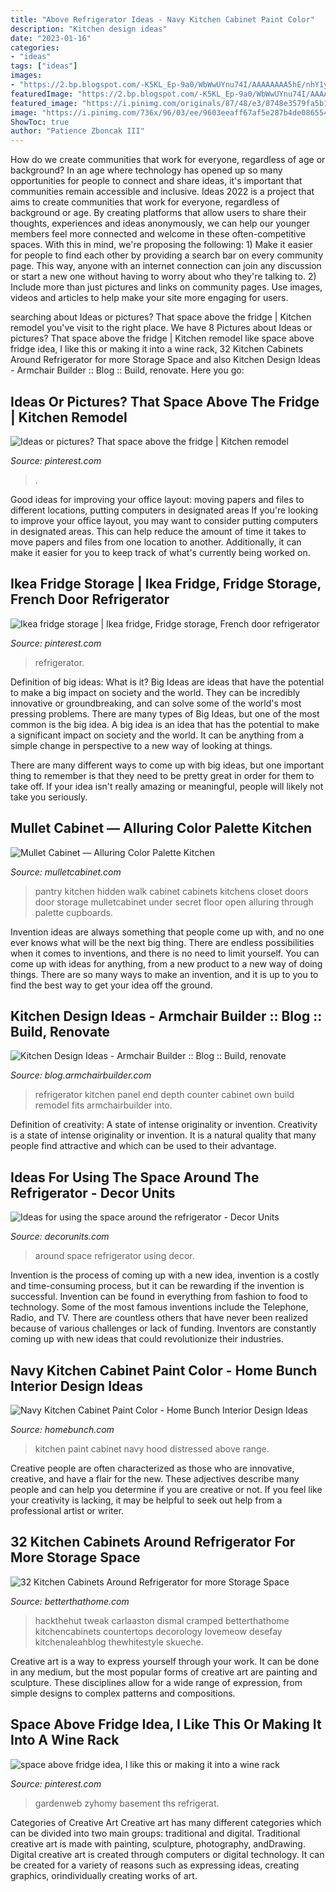 ```yaml
---
title: "Above Refrigerator Ideas - Navy Kitchen Cabinet Paint Color"
description: "Kitchen design ideas"
date: "2023-01-16"
categories:
- "ideas"
tags: ["ideas"]
images:
- "https://2.bp.blogspot.com/-K5KL_Ep-9a0/WbWwUYnu74I/AAAAAAAA5hE/nhY1yFOEfNw2x1MaPobLT9OzRO43QkUHwCLcBGAs/s1600/11.jpg"
featuredImage: "https://2.bp.blogspot.com/-K5KL_Ep-9a0/WbWwUYnu74I/AAAAAAAA5hE/nhY1yFOEfNw2x1MaPobLT9OzRO43QkUHwCLcBGAs/s1600/11.jpg"
featured_image: "https://i.pinimg.com/originals/87/48/e3/8748e3579fa5b104a33eb8eb83be65bb.jpg"
image: "https://i.pinimg.com/736x/96/03/ee/9603eeaff67af5e287b4de086554a2d7--refrigerator-cabinet-over-the-refrigerator-ideas.jpg?b=t"
ShowToc: true
author: "Patience Zboncak III"
---
```



How do we create communities that work for everyone, regardless of age or background?
In an age where technology has opened up so many opportunities for people to connect and share ideas, it's important that communities remain accessible and inclusive. Ideas 2022 is a project that aims to create communities that work for everyone, regardless of background or age. By creating platforms that allow users to share their thoughts, experiences and ideas anonymously, we can help our younger members feel more connected and welcome in these often-competitive spaces. With this in mind, we're proposing the following: 1) Make it easier for people to find each other by providing a search bar on every community page. This way, anyone with an internet connection can join any discussion or start a new one without having to worry about who they're talking to. 2) Include more than just pictures and links on community pages. Use images, videos and articles to help make your site more engaging for users.

	

		
searching about Ideas or pictures? That space above the fridge | Kitchen remodel you've visit to the right place. We have 8 Pictures about Ideas or pictures? That space above the fridge | Kitchen remodel like space above fridge idea, I like this or making it into a wine rack, 32 Kitchen Cabinets Around Refrigerator for more Storage Space and also Kitchen Design Ideas - Armchair Builder :: Blog :: Build, renovate. Here you go:
		
    
## Ideas Or Pictures? That Space Above The Fridge | Kitchen Remodel

<img loading=lazy src="https://i.pinimg.com/originals/87/48/e3/8748e3579fa5b104a33eb8eb83be65bb.jpg" onerror="this.onerror=null;this.src='https://tse3.mm.bing.net/th?id=OIP.FD5_Br2EmU4WCbiVSQmkJwHaJ4&amp;pid=15.1';" alt="Ideas or pictures? That space above the fridge | Kitchen remodel">

_Source: pinterest.com_

>. 

	

Good ideas for improving your office layout: moving papers and files to different locations, putting computers in designated areas
If you're looking to improve your office layout, you may want to consider putting computers in designated areas. This can help reduce the amount of time it takes to move papers and files from one location to another. Additionally, it can make it easier for you to keep track of what's currently being worked on.

    
## Ikea Fridge Storage | Ikea Fridge, Fridge Storage, French Door Refrigerator

<img loading=lazy src="https://i.pinimg.com/736x/03/0f/53/030f536f5717989c4eaea6d8aa23313f.jpg" onerror="this.onerror=null;this.src='https://tse1.mm.bing.net/th?id=OIP.uQoV30WVz46GE9Ls-DGG7wHaJ3&amp;pid=15.1';" alt="Ikea fridge storage | Ikea fridge, Fridge storage, French door refrigerator">

_Source: pinterest.com_

>refrigerator. 

	

Definition of big ideas: What is it?
Big Ideas are ideas that have the potential to make a big impact on society and the world. They can be incredibly innovative or groundbreaking, and can solve some of the world's most pressing problems.
There are many types of Big Ideas, but one of the most common is the big idea. A big idea is an idea that has the potential to make a significant impact on society and the world. It can be anything from a simple change in perspective to a new way of looking at things.

There are many different ways to come up with big ideas, but one important thing to remember is that they need to be pretty great in order for them to take off. If your idea isn't really amazing or meaningful, people will likely not take you seriously.

    
## Mullet Cabinet — Alluring Color Palette Kitchen

<img loading=lazy src="https://mulletcabinet.com/media/WeaverColumbus11_288.jpg" onerror="this.onerror=null;this.src='https://tse1.mm.bing.net/th?id=OIP.1mTss0wGV8eBo5DQoPXjQwHaLp&amp;pid=15.1';" alt="Mullet Cabinet — Alluring Color Palette Kitchen">

_Source: mulletcabinet.com_

>pantry kitchen hidden walk cabinet cabinets kitchens closet doors door storage mulletcabinet under secret floor open alluring through palette cupboards. 

	

Invention ideas are always something that people come up with, and no one ever knows what will be the next big thing. There are endless possibilities when it comes to inventions, and there is no need to limit yourself. You can come up with ideas for anything, from a new product to a new way of doing things. There are so many ways to make an invention, and it is up to you to find the best way to get your idea off the ground.

    
## Kitchen Design Ideas - Armchair Builder :: Blog :: Build, Renovate

<img loading=lazy src="http://blog.armchairbuilder.com/wp-content/uploads/2011/11/IMG_08382.JPG" onerror="this.onerror=null;this.src='https://tse4.mm.bing.net/th?id=OIP.1N-hXhNykgzUc_jObJd4CAHaNM&amp;pid=15.1';" alt="Kitchen Design Ideas - Armchair Builder :: Blog :: Build, renovate">

_Source: blog.armchairbuilder.com_

>refrigerator kitchen panel end depth counter cabinet own build remodel fits armchairbuilder into. 

	

Definition of creativity: A state of intense originality or invention.
Creativity is a state of intense originality or invention. It is a natural quality that many people find attractive and which can be used to their advantage.

    
## Ideas For Using The Space Around The Refrigerator - Decor Units

<img loading=lazy src="https://2.bp.blogspot.com/-K5KL_Ep-9a0/WbWwUYnu74I/AAAAAAAA5hE/nhY1yFOEfNw2x1MaPobLT9OzRO43QkUHwCLcBGAs/s1600/11.jpg" onerror="this.onerror=null;this.src='https://tse1.mm.bing.net/th?id=OIP.glscHXjvqyXRhKhyEVSSwwHaLH&amp;pid=15.1';" alt="Ideas for using the space around the refrigerator - Decor Units">

_Source: decorunits.com_

>around space refrigerator using decor. 

	

Invention is the process of coming up with a new idea, invention is a costly and time-consuming process, but it can be rewarding if the invention is successful. Invention can be found in everything from fashion to food to technology. Some of the most famous inventions include the Telephone, Radio, and TV. There are countless others that have never been realized because of various challenges or lack of funding. Inventors are constantly coming up with new ideas that could revolutionize their industries.

    
## Navy Kitchen Cabinet Paint Color - Home Bunch Interior Design Ideas

<img loading=lazy src="https://www.homebunch.com/wp-content/uploads/Kitchen-Hood.-Kitchen-Range-Hood.-1.jpg" onerror="this.onerror=null;this.src='https://tse3.mm.bing.net/th?id=OIP.Rj6BPah6TXOC1gpdCl2xtQHaLI&amp;pid=15.1';" alt="Navy Kitchen Cabinet Paint Color - Home Bunch Interior Design Ideas">

_Source: homebunch.com_

>kitchen paint cabinet navy hood distressed above range. 

	

Creative people are often characterized as those who are innovative, creative, and have a flair for the new. These adjectives describe many people and can help you determine if you are creative or not. If you feel like your creativity is lacking, it may be helpful to seek out help from a professional artist or writer.

    
## 32 Kitchen Cabinets Around Refrigerator For More Storage Space

<img loading=lazy src="http://betterthathome.com/wp-content/uploads/2016/11/15-Kitchen-cabinets-around-refrigerator.jpg" onerror="this.onerror=null;this.src='https://tse3.mm.bing.net/th?id=OIP.2lYwpMWncuLRvN8ihUMVhQHaLH&amp;pid=15.1';" alt="32 Kitchen Cabinets Around Refrigerator for more Storage Space">

_Source: betterthathome.com_

>hackthehut tweak carlaaston dismal cramped betterthathome kitchencabinets countertops decorology lovemeow desefay kitchenaleahblog thewhitestyle skueche. 

	

Creative art is a way to express yourself through your work. It can be done in any medium, but the most popular forms of creative art are painting and sculpture. These disciplines allow for a wide range of expression, from simple designs to complex patterns and compositions.

    
## Space Above Fridge Idea, I Like This Or Making It Into A Wine Rack

<img loading=lazy src="https://i.pinimg.com/736x/96/03/ee/9603eeaff67af5e287b4de086554a2d7--refrigerator-cabinet-over-the-refrigerator-ideas.jpg?b=t" onerror="this.onerror=null;this.src='https://tse4.mm.bing.net/th?id=OIP.Ey2yB97k0HsuHAPp6SElqgHaJ3&amp;pid=15.1';" alt="space above fridge idea, I like this or making it into a wine rack">

_Source: pinterest.com_

>gardenweb zyhomy basement ths refrigerat. 

	

Categories of Creative Art
Creative art has many different categories which can be divided into two main groups: traditional and digital. Traditional creative art is made with painting, sculpture, photography, andDrawing. Digital creative art is created through computers or digital technology. It can be created for a variety of reasons such as expressing ideas, creating graphics, orindividually creating works of art.

